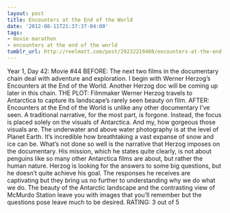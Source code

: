 ```yaml
---
layout: post
title: Encounters at the End of the World
date: '2012-08-11T21:37:37-04:00'
tags:
- movie marathon
- encounters at the end of the world
tumblr_url: http://reelmatt.com/post/29232219408/encounters-at-the-end-of-the-world
---
```

Year 1, Day 42: Movie #44
BEFORE: The next two films in the documentary chain deal with adventure and exploration. I begin with Werner Herzog’s Encounters at the End of the World. Another Herzog doc will be coming up later in this chain.
THE PLOT: Filmmaker Werner Herzog travels to Antarctica to capture its landscape’s rarely seen beauty on film.
AFTER: Encounters at the End of the World is unlike any other documentary I’ve seen. A traditional narrative, for the most part, is forgone. Instead, the focus is placed solely on the visuals of Antarctica. And my, how gorgeous those visuals are. The underwater and above water photography is at the level of Planet Earth. It’s incredible how breathtaking a vast expanse of snow and ice can be.
What’s not done so well is the narrative that Herzog imposes on the documentary. His mission, which he states quite clearly, is not about penguins like so many other Antarctica films are about, but rather the human nature. Herzog is looking for the answers to some big questions, but he doesn’t quite achieve his goal. The responses he receives are captivating but they bring us no further to understanding why we do what we do.
The beauty of the Antarctic landscape and the contrasting view of McMurdo Station leave you with images that you’ll remember but the questions pose leave much to be desired.
RATING: 3 out of 5
